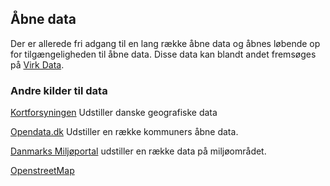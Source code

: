 ## Åbne data

Der er allerede fri adgang til en lang række åbne data og åbnes løbende op for tilgængeligheden til åbne data. Disse data kan blandt andet fremsøges på [Virk Data](http://data.virk.dk/).

### Andre kilder til data
[Kortforsyningen](http://kortforsyningen.dk/) Udstiller danske geografiske data

[Opendata.dk](opendata.dk) Udstiller en række kommuners åbne data.

[Danmarks Miljøportal](http://www.miljoeportal.dk/) udstiller en række data på miljøområdet.

[OpenstreetMap](http://osm.org)
